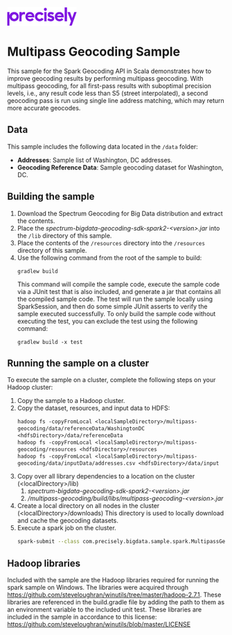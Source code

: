 ![Precisely](../Precisely_Logo.png)

# Multipass Geocoding Sample
This sample for the Spark Geocoding API in Scala demonstrates how to improve geocoding results by performing multipass geocoding. 
With multipass geocoding, for all first-pass results with suboptimal precision levels, i.e., any result code less than S5 (street interpolated), 
a second geocoding pass is run using single line address matching, which may return more accurate geocodes. 

## Data
This sample includes the following data located in the `/data` folder:

* **Addresses**: Sample list of Washington, DC addresses.
* **Geocoding Reference Data**: Sample geocoding dataset for Washington, DC. 

## Building the sample
1. Download the Spectrum Geocoding for Big Data distribution and extract the contents.
2. Place the _spectrum-bigdata-geocoding-sdk-spark2-&lt;version&gt;.jar_ into the `/lib` directory of this sample.
3. Place the contents of the `/resources` directory into the `/resources` directory of this sample.
4. Use the following command from the root of the sample to build:
    ```
    gradlew build
    ```
    This command will compile the sample code, execute the sample code via a JUnit test that is also included, and generate 
    a jar that contains all the compiled sample code.  The test will run the sample locally using SparkSession, and then 
    do some simple JUnit asserts to verify the sample executed successfully.  To only build the sample code without 
    executing the test, you can exclude the test using the following command:
    ```
    gradlew build -x test
    ```

## Running the sample on a cluster 
To execute the sample on a cluster, complete the following steps on your Hadoop cluster:
1. Copy the sample to a Hadoop cluster.
1. Copy the dataset, resources, and input data to HDFS:
     ```
     hadoop fs -copyFromLocal <localSampleDirectory>/multipass-geocoding/data/referenceData/WashingtonDC <hdfsDirectory>/data/referenceData
     hadoop fs -copyFromLocal <localSampleDirectory>/multipass-geocoding/resources <hdfsDirectory>/resources
     hadoop fs -copyFromLocal <localSampleDirectory>/multipass-geocoding/data/inputData/addresses.csv <hdfsDirectory>/data/input
     ```
1. Copy over all library dependencies to a location on the cluster (&lt;localDirectory&gt;/lib)
   1. _spectrum-bigdata-geocoding-sdk-spark2-&lt;version&gt;.jar_
   1. _/multipass-geocoding/build/libs/multipass-geocoding-&lt;version&gt;.jar_
1. Create a local directory on all nodes in the cluster (&lt;localDirectory&gt;/downloads) This 
directory is used to locally download and cache the geocoding datasets.
1. Execute a spark job on the cluster.
   ```sh
   spark-submit --class com.precisely.bigdata.sample.spark.MultipassGeocoding --master yarn --deploy-mode cluster --jars <localDirectory>/lib/spectrum-bigdata-geocoding-sdk-spark2-<version>.jar <localDirectory>/lib/multipass-geocoding-<version>.jar hdfs:///<hdfsDirectory>/input/addresses.csv hdfs:///<hdfsDirectory>/resources hdfs:///<hdfsDirectory>/data/referenceData <localDirectory>/downloads hdfs:///<hdfsDirectory>/output
    ```

## Hadoop libraries
Included with the sample are the Hadoop libraries required for running the spark sample on Windows.  The libraries were 
acquired through https://github.com/steveloughran/winutils/tree/master/hadoop-2.7.1.  These libraries are referenced in 
the build.gradle file by adding the path to them as an environment variable to the included unit test.  These libraries 
are included in the sample in accordance to this license: https://github.com/steveloughran/winutils/blob/master/LICENSE
